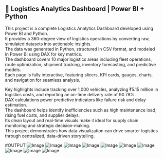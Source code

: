 ## 🚛 Logistics Analytics Dashboard | Power BI + Python

This project is a complete Logistics Analytics Dashboard developed using Power BI and Python.  
It provides a 360-degree view of logistics operations by converting raw, simulated datasets into actionable insights.  
The data was generated in Python, structured in CSV format, and modeled in Power BI using DAX for key metrics.  
The dashboard covers 10 major logistics areas including fleet operations, route optimization, shipment tracking, inventory forecasting, and predictive models.  
Each page is fully interactive, featuring slicers, KPI cards, gauges, charts, and navigation for seamless analysis.

Key highlights include tracking over 1,000 vehicles, analyzing ₹5.15 million in logistics costs, and reporting an on-time delivery rate of 90.78%.  
DAX calculations power predictive indicators like failure risk and delay estimation.  
The dashboard helps identify inefficiencies such as high maintenance load, rising fuel costs, and supplier delays.  
Its clean layout and real-time visuals make it ideal for supply chain monitoring and strategic decision-making.  
This project demonstrates how data visualization can drive smarter logistics through centralized, data-driven storytelling.

#OUTPUT
![Image](https://github.com/user-attachments/assets/8365fea3-e85f-44b2-8ca5-ed7f1934f011)
![Image](https://github.com/user-attachments/assets/6e149c3b-9f8d-4048-b41c-3a365b4031b7)
![Image](https://github.com/user-attachments/assets/68d7bae2-251d-49c6-975b-d9da739c9abd)
![Image](https://github.com/user-attachments/assets/acaa4c0e-e55f-4c73-b74c-0c85198cc08b)
![Image](https://github.com/user-attachments/assets/7e0c75e8-b382-4600-80e4-a7150ad4d187)
![Image](https://github.com/user-attachments/assets/d395d5f8-c909-4a99-894e-6384437a528e)
![Image](https://github.com/user-attachments/assets/1968da67-f48d-4df5-8ca9-ef3fec36b954)
![Image](https://github.com/user-attachments/assets/fb733aa9-5472-48d0-b243-1cfa5082943c)
![Image](https://github.com/user-attachments/assets/ef18bb7d-8375-42d0-bd03-cc99beb24dba)
![Image](https://github.com/user-attachments/assets/95650af8-3ab6-491f-88c3-15c21f21a31a)

